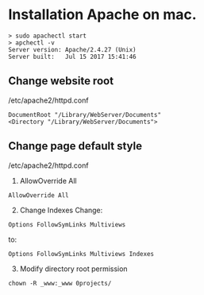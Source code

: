# Installation Apache on mac.
```
> sudo apachectl start
> apchectl -v
Server version: Apache/2.4.27 (Unix)
Server built:   Jul 15 2017 15:41:46
```



## Change website root
/etc/apache2/httpd.conf
```
DocumentRoot "/Library/WebServer/Documents"
<Directory "/Library/WebServer/Documents">
```
## Change page default style
/etc/apache2/httpd.conf
1. AllowOverride All
```
AllowOverride All
```
2. Change Indexes
Change:
```
Options FollowSymLinks Multiviews
```
to:
```
Options FollowSymLinks Multiviews Indexes
```

3. Modify directory root permission
```
chown -R _www:_www 0projects/
```
